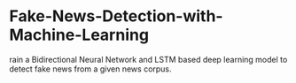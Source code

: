 # Fake-News-Detection-with-Machine-Learning
rain a Bidirectional Neural Network and LSTM based deep learning model to detect fake news from a given news corpus. 
